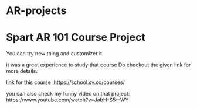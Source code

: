 # AR-projects
<h1> Spart AR 101 Course Project</h1>
<p>You can try new thing and customizer it. </p>

<p>it was a great experience to study that course Do checkout the given link for more details. </p>
<p>link for this course :https://school.sv.co/courses/</p>
<p>you can also check my funny video on that project: https://www.youtube.com/watch?v=JabH-S5--WY </p>
